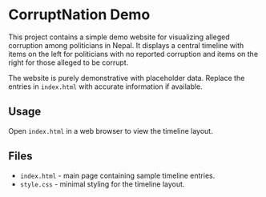 # CorruptNation Demo

This project contains a simple demo website for visualizing alleged corruption among politicians in Nepal. It displays a central timeline with items on the left for politicians with no reported corruption and items on the right for those alleged to be corrupt.

The website is purely demonstrative with placeholder data. Replace the entries in `index.html` with accurate information if available.

## Usage

Open `index.html` in a web browser to view the timeline layout.

## Files

- `index.html` - main page containing sample timeline entries.
- `style.css` - minimal styling for the timeline layout.

